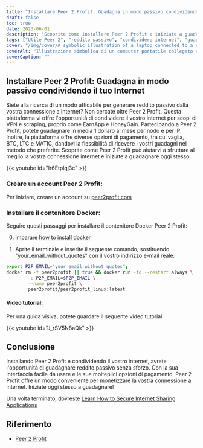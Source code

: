 ```yaml
---
title: "Installare Peer 2 Profit: Guadagna in modo passivo condividendo il tuo Internet"
draft: false
toc: true
date: 2023-06-01
description: "Scoprite come installare Peer 2 Profit e iniziate a guadagnare in modo passivo condividendo la vostra connessione Internet per scopi di VPN e scraping, con un guadagno medio mensile di 1 dollaro per nodo e per IP."
tags: ["Utile Peer 2", "reddito passivo", "condividere internet", "guadagnare denaro", "VPN", "raschiatura", "guadagnare online", "opzioni di pagamento", "vaglia", "BTC", "LTC", "MATICA", "Contenitore Docker", "esercitazione di installazione", "connessione a Internet", "guadagni", "fare soldi", "reddito online", "monetizzare internet", "guadagnare da casa", "condivisione della rete", "guadagnare da internet", "guadagnare dalla condivisione", "guadagnare senza sforzo", "incrementare i guadagni", "guadagnare dalla VPN", "guadagnare dalla raschiatura", "guadagnare da Peer 2 Profit", "monetizzazione di internet", "generazione di reddito passivo", "guadagnare dalla condivisione in rete"]
cover: "/img/cover/A_symbolic_illustration_of_a_laptop_connected_to_a_network.png"
coverAlt: "Illustrazione simbolica di un computer portatile collegato a una rete di nodi interconnessi, che rappresenta il concetto di condivisione di Internet per la generazione di reddito passivo."
coverCaption: ""
---
```


## Installare Peer 2 Profit: Guadagna in modo passivo condividendo il tuo Internet

Siete alla ricerca di un modo affidabile per generare reddito passivo dalla vostra connessione a Internet? Non cercate oltre Peer 2 Profit. Questa piattaforma vi offre l'opportunità di condividere il vostro internet per scopi di VPN e scraping, proprio come EarnApp e HoneyGain. Partecipando a Peer 2 Profit, potete guadagnare in media 1 dollaro al mese per nodo e per IP. Inoltre, la piattaforma offre diverse opzioni di pagamento, tra cui vaglia, BTC, LTC e MATIC, dandovi la flessibilità di ricevere i vostri guadagni nel metodo che preferite. Scoprite come Peer 2 Profit può aiutarvi a sfruttare al meglio la vostra connessione internet e iniziate a guadagnare oggi stesso.

{{< youtube id="Ir6Etplqj3c" >}}

### Creare un account Peer 2 Profit:
Per iniziare, creare un account su [peer2profit.com](https://dashboard.peer2profit.app/register-with-referral/16538445386293aa3aaec4e?lang=en)

### Installare il contenitore Docker:
Seguire questi passaggi per installare il contenitore Docker Peer 2 Profit:

0. Imparare [how to install docker](https://simeononsecurity.ch/other/creating-profitable-low-powered-crypto-miners/#installing-docker)

1. Aprite il terminale e inserite il seguente comando, sostituendo "your_email_without_quotes" con il vostro indirizzo e-mail reale:
```bash
export P2P_EMAIL="your_email_without_quotes";
docker rm -f peer2profit || true && docker run -td --restart always \
        -e P2P_EMAIL=$P2P_EMAIL \
        --name peer2profit \
        peer2profit/peer2profit_linux:latest
```

#### Video tutorial:
Per una guida visiva, potete guardare il seguente video tutorial:

{{< youtube id="J_rSV5N8aQk" >}}

## Conclusione
Installando Peer 2 Profit e condividendo il vostro internet, avrete l'opportunità di guadagnare reddito passivo senza sforzo. Con la sua interfaccia facile da usare e le sue molteplici opzioni di pagamento, Peer 2 Profit offre un modo conveniente per monetizzare la vostra connessione a internet. Iniziate oggi stesso a guadagnare!

Una volta terminato, dovreste [Learn How to Secure Internet Sharing Applications](https://simeononsecurity.ch/other/how-to-secure-internet-sharing-applications/)

## Riferimento
- [Peer 2 Profit](https://dashboard.peer2profit.app/register-with-referral/16538445386293aa3aaec4e?lang=en)